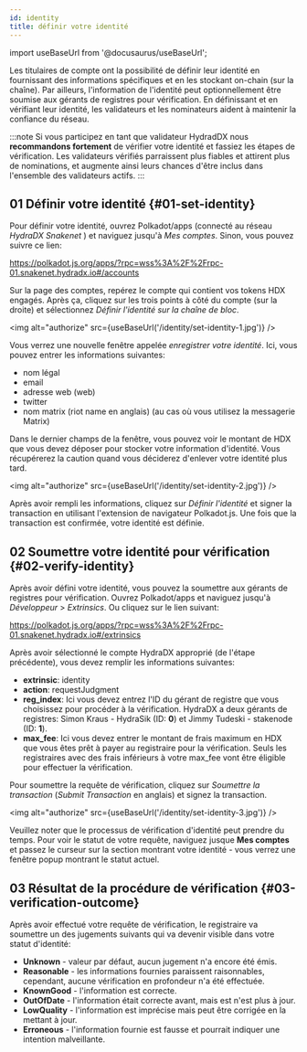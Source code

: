```yaml
---
id: identity
title: définir votre identité
---
```


import useBaseUrl from '@docusaurus/useBaseUrl';

Les titulaires de compte ont la possibilité de définir leur identité en fournissant des informations spécifiques et en les stockant on-chain (sur la chaîne). Par ailleurs, l'information de l'identité peut optionnellement être soumise aux gérants de registres pour vérification. En définissant et en vérifiant leur identité, les validateurs et les nominateurs aident à maintenir la confiance du réseau. 

:::note
Si vous participez en tant que validateur HydradDX nous **recommandons fortement** de vérifier votre identité et fassiez les étapes de vérification. Les validateurs vérifiés parraissent plus fiables et attirent plus de nominations, et augmente ainsi leurs chances d'être inclus dans l'ensemble des validateurs actifs.
:::

## 01 Définir votre identité {#01-set-identity}

Pour définir votre identité, ouvrez Polkadot/apps (connecté au réseau *HydraDX Snakenet* ) et naviguez jusqu'à *Mes comptes*. Sinon, vous pouvez suivre ce lien:

https://polkadot.js.org/apps/?rpc=wss%3A%2F%2Frpc-01.snakenet.hydradx.io#/accounts

Sur la page des comptes, repérez le compte qui contient vos tokens HDX engagés. Après ça, cliquez sur les trois points à côté du compte (sur la droite) et sélectionnez *Définir l'identité sur la chaîne de bloc*.

<img alt="authorize" src={useBaseUrl('/identity/set-identity-1.jpg')} />

Vous verrez une nouvelle fenêtre appelée *enregistrer votre identité*. Ici, vous pouvez entrer les informations suivantes:

* nom légal
* email
* adresse web (web)
* twitter
* nom matrix (riot name en anglais) (au cas où vous utilisez la messagerie Matrix)

Dans le dernier champs de la fenêtre, vous pouvez voir le montant de HDX que vous devez déposer pour stocker votre information d'identité. Vous récupérerez la caution quand vous déciderez d'enlever votre identité plus tard.

<img alt="authorize" src={useBaseUrl('/identity/set-identity-2.jpg')} />

Après avoir rempli les informations, cliquez sur *Définir l'identité* et signer la transaction en utilisant l'extension de navigateur Polkadot.js. Une fois que la transaction est confirmée, votre identité est définie.

## 02 Soumettre votre identité pour vérification {#02-verify-identity}

Après avoir défini votre identité, vous pouvez la soumettre aux gérants de registres pour vérification. Ouvrez Polkadot/apps et naviguez jusqu'à *Développeur* > *Extrinsics*. Ou cliquez sur le lien suivant:

https://polkadot.js.org/apps/?rpc=wss%3A%2F%2Frpc-01.snakenet.hydradx.io#/extrinsics

Après avoir sélectionné le compte HydraDX approprié (de l'étape précédente), vous devez remplir les informations suivantes:

* **extrinsic**: identity
* **action**: requestJudgment
* **reg_index**: Ici vous devez entrez l'ID du gérant de registre que vous choisissez pour procéder à la vérification. HydraDX a deux gérants de registres: Simon Kraus - HydraSik (ID: **0**) et Jimmy Tudeski - stakenode (ID: **1**).
* **max_fee**: Ici vous devez entrer le montant de frais maximum en HDX  que vous êtes prêt à payer au registraire pour la vérification. Seuls les registraires avec des frais inférieurs à votre max_fee vont être éligible pour effectuer la vérification.

Pour soumettre la requête de vérification, cliquez sur *Soumettre la transaction* (*Submit Transaction* en anglais) et signez la transaction.

<img alt="authorize" src={useBaseUrl('/identity/set-identity-3.jpg')} />

Veuillez noter que le processus de vérification d'identité peut prendre du temps. Pour voir le statut de votre requête, naviguez jusque **Mes comptes** et passez le curseur sur la section montrant votre identité - vous verrez une fenêtre popup montrant le statut actuel.

## 03 Résultat de la procédure de vérification {#03-verification-outcome}

Après avoir effectué votre requête de vérification, le registraire va soumettre un des jugements suivants qui va devenir visible dans votre statut d'identité:

* **Unknown** - valeur par défaut, aucun jugement n'a encore été émis.
* **Reasonable** - les informations fournies paraissent raisonnables, cependant, aucune vérification en profondeur n'a été effectuée.
* **KnownGood** - l'information est correcte.
* **OutOfDate** - l'information était correcte avant, mais est n'est plus à jour.
* **LowQuality** - l'information est imprécise mais peut être corrigée en la mettant à jour.
* **Erroneous** - l'information fournie est fausse et pourrait indiquer une intention malveillante.
